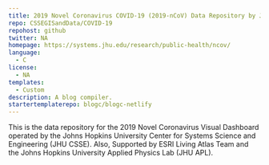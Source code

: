 ```yaml
---
title: 2019 Novel Coronavirus COVID-19 (2019-nCoV) Data Repository by Johns Hopkins CSSE
repo: CSSEGISandData/COVID-19
repohost: github
twitter: NA
homepage: https://systems.jhu.edu/research/public-health/ncov/
language:
  - C
license:
  - NA
templates:
  - Custom
description: A blog compiler.
startertemplaterepo: blogc/blogc-netlify
---
```


This is the data repository for the 2019 Novel Coronavirus Visual Dashboard operated by the Johns Hopkins University Center for Systems Science and Engineering (JHU CSSE). Also, Supported by ESRI Living Atlas Team and the Johns Hopkins University Applied Physics Lab (JHU APL).
